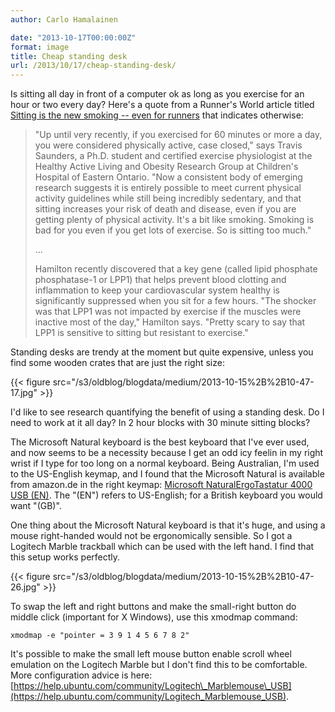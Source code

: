 ```yaml
---
author: Carlo Hamalainen

date: "2013-10-17T00:00:00Z"
format: image
title: Cheap standing desk
url: /2013/10/17/cheap-standing-desk/
---
```

Is sitting all day in front of a computer ok as long as you exercise for an hour or two every day? Here's a quote from a Runner's World article titled [Sitting is the new smoking -- even for runners](http://www.runnersworld.com/health/sitting-is-the-new-smoking-even-for-runners?page=single) that indicates otherwise:

> "Up until very recently, if you exercised for 60 minutes or more a day, you were considered physically active, case closed," says Travis Saunders, a Ph.D. student and certified exercise physiologist at the Healthy Active Living and Obesity Research Group at Children's Hospital of Eastern Ontario. "Now a consistent body of emerging research suggests it is entirely possible to meet current physical activity guidelines while still being incredibly sedentary, and that sitting increases your risk of death and disease, even if you are getting plenty of physical activity. It's a bit like smoking. Smoking is bad for you even if you get lots of exercise. So is sitting too much."
>
> ...
>
> Hamilton recently discovered that a key gene (called lipid phosphate phosphatase-1 or LPP1) that helps prevent blood clotting and inflammation to keep your cardiovascular system healthy is significantly suppressed when you sit for a few hours. "The shocker was that LPP1 was not impacted by exercise if the muscles were inactive most of the day," Hamilton says. "Pretty scary to say that LPP1 is sensitive to sitting but resistant to exercise."

Standing desks are trendy at the moment but quite expensive, unless you find some wooden crates that are just the right size:

{{< figure src="/s3/oldblog/blogdata/medium/2013-10-15%2B%2B10-47-17.jpg" >}}

I'd like to see research quantifying the benefit of using a standing desk. Do I need to work at it all day? In 2 hour blocks with 30 minute sitting blocks?

The Microsoft Natural keyboard is the best keyboard that I've ever used, and now seems to be a necessity because I get an odd icy feelin in my right wrist if I type for too long on a normal keyboard. Being Australian, I'm used to the US-English keymap, and I found that the Microsoft Natural is available from amazon.de in the right keymap: [Microsoft NaturalErgoTastatur 4000 USB (EN)](http://www.amazon.de/Microsoft-NaturalErgoTastatur-4000-USB-EN/dp/B000H4WIFY/ref=sr_1_1?s=computers&ie=UTF8&qid=1381828393&sr=1-1&keywords=Microsoft+NaturalErgoTastatur+4000+USB+%28EN%29). The "(EN") refers to US-English; for a British keyboard you would want "(GB)".

One thing about the Microsoft Natural keyboard is that it's huge, and using a mouse right-handed would not be ergonomically sensible. So I got a Logitech Marble trackball which can be used with the left hand. I find that this setup works perfectly.

{{< figure src="/s3/oldblog/blogdata/medium/2013-10-15%2B%2B10-47-26.jpg" >}}

To swap the left and right buttons and make the small-right button do middle click (important for X Windows), use this xmodmap command:

    xmodmap -e "pointer = 3 9 1 4 5 6 7 8 2"

It's possible to make the small left mouse button enable scroll wheel emulation on the Logitech Marble but I don't find this to be comfortable. More configuration advice is here: [https://help.ubuntu.com/community/Logitech\_Marblemouse\_USB](https://help.ubuntu.com/community/Logitech_Marblemouse_USB).
